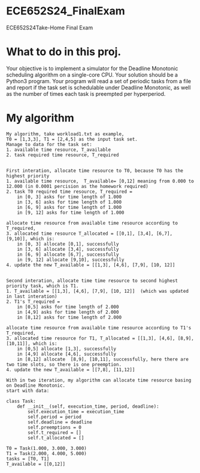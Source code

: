 # ECE652S24_FinalExam

ECE652S24Take-Home Final Exam

# What to do in this proj.

Your objective is to implement a simulator for the Deadline Monotonic scheduling algorithm on a single-core CPU. Your solution should be a Python3 program. Your program will read a set of periodic tasks from a file and report if the task set is schedulable under Deadline Monotonic, as well as the number of times each task is preempted per hyperperiod.

# My algorithm

```
My algorithm, take workload1.txt as example,
T0 = [1,3,3], T1 = [2,4,5] as the input task set.
Manage to data for the task set:
1. available time resource, T_available
2. task required time resource, T_required


First interation, allocate time resource to T0, because T0 has the highest priority
1. available time resource,  T_available= [0,12] meaning from 0.000 to 12.000 (in 0.0001 percision as the homework required)
2. task T0 required time resource, T_required =
    in [0, 3] asks for time length of 1.000
    in [3, 6] asks for time length of 1.000
    in [6, 9] asks for time length of 1.000
    in [9, 12] asks for time length of 1.000

allocate time resource from available time resource according to T_required,
3. allocated time resource T_allocated = [[0,1], [3,4], [6,7], [9,10]], which is:
    in [0, 3] allocate [0,1], successfully
    in [3, 6] allocate [3,4], successfully
    in [6, 9] allocate [6,7], successfully
    in [9, 12] allocate [9,10], successfully
4. update the new T_available = [[1,3], [4,6], [7,9], [10, 12]]


Second interation, allocate time time resource to second highest priority task, which is T1.
1. T_available = [[1,3], [4,6], [7,9], [10, 12]]  (which was updated in last interation)
2. T1's T_required =
    in [0,5] asks for time length of 2.000
    in [4,9] asks for time length of 2.000
    in [8,12] asks for time length of 2.000

allocate time resource from available time resource according to T1's T_required,
3. allocated time resource for T1, T_allocated = [[1,3], [4,6], [8,9], [10,11]], which is:
    in [0,5] allocate [1,3], successfully
    in [4,9] allocate [4,6], successfully
    in [8,12] allocate  [8,9], [10,11], successfully, here there are two time slots, so there is one preemption.
4. update the new T_available = [[7,8], [11,12]]

With in two iteration, my algorithm can allocate time resource basing on Deadline Monotonic.
start with data:

class Task:
    def __init__(self, execution_time, period, deadline):
        self.execution_time = execution_time
        self.period = period
        self.deadline = deadline
        self.preemptions = 0
        self.t_required = []
        self.t_allocated = []

T0 = Task(1.000, 3.000, 3.000)
T1 = Task(2.000, 4.000, 5.000)
tasks = [T0, T1]
T_available = [[0,12]]
```
